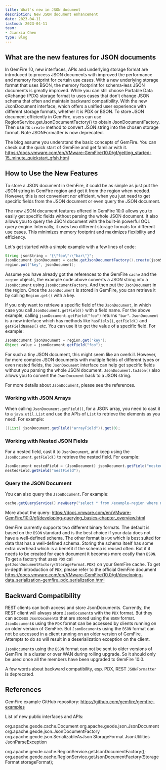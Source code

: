 ```yaml
---
title: What's new in JSON document
description: New JSON document enhancement
date: 2023-04-11
lastmod: 2023-04-11
team:
- Jianxia Chen
type: Blog
---
```


## What are the new features for JSON documents

In GemFire 10, new interfaces, APIs and underlying storage format are introduced to process JSON documents with improved
the performance and memory footprint for certain use cases.
With a new underlying storage format that uses BSON, the memory footprint for schema-less JSON documents is greatly improved.
While you can still choose Portable Data eXchange (PDX) storage format to uses cases that don't change JSON schema that
often and maintain backward compatibility.
With the new JsonDocument interface, which offers a unified user experience with different storage formats, whether it
is PDX or BSON. To store JSON document efficiently in GemFire, users can use RegionService.getJsonDocumentFactory() to
obtain JsonDocumentFactory. Then use its `create` method to convert JSON string into the chosen storage format. 
Note JSONFormatter is now deprecated.

The blog assume you understand the basic concepts of GemFire. You can check out the quick start of GemFire and get
familiar with it.
https://docs.vmware.com/en/VMware-GemFire/10.0/gf/getting_started-15_minute_quickstart_gfsh.html
  
## How to Use the New Features

To store a JSON document in GemFire, it could be as simple as just put the JSON string in GemFire region
and get it from the region when needed. However, this is not convenient nor efficient, when you just need
to get specific fields from the JSON document or even query the JSON document.

The new JSON document features offered in GemFire 10.0 allows you to easily get specific fields without
parsing the whole JSON document. 
It also allows you to query the JSON document with the built-in powerful OQL query engine.
Internally, it uses two different storage formats for different use cases. 
This minimizes memory footprint and maximizes flexibility and efficiency. 

Let's get started with a simple example with a few lines of code:

```java
String jsonString = "{\"foo\":\"bar\"}";
JsonDocument jsonDocument = cache.getJsonDocumentFactory().create(jsonString);
region.put("key", jsonDocument);
```
Assume you have already got the references to the GemFire `cache` and the `region` objects, 
the example code above converts a JSON string into a `JsonDocument` using `JsonDocumentFactory`. 
And then put the `JsonDocument` in the region.
Once the `JsonDocument` is stored in GemFire, you can retrieve it by calling `Region.get()` with a key.

If you only want to retrieve a specific field of the `JsonDocument`, in which case you call `JsonDocument.getField()`
with a field name. For the above example, calling `jsonDocument.getField("foo")` returns `"bar"`.
`JsonDocument` is a new interface which has methods like `hasFiels()`, `getField()` and `getFieldNames()` etc.
You can use it to get the value of a specific field. For example:
```java
JsonDocument jsonDocument = region.get("key");
Object value = jsonDocument.getField("foo");
```
For such a tiny JSON document, this might seem like an overkill. However, for more complex JSON documents with multiple
fields of different types or even nested fields, the `JsonDocument` interface can help get specific fields without
you parsing the whole JSON document.
`JsonDocument.toJson()` also allows you to convert the `JsonDocument` back to a JSON string.

For more details about `JsonDocument`, please see the references.

### Working with JSON Arrays

When calling `JsonDocument.getField()`, for a JSON array, you need to cast it to a `java.util.List` and use the APIs of
`List` to retrieve the elements as you need. For example:
```java
((List) jsonDocument.getField("arrayField")).get(0);
```

### Working with Nested JSON Fields

For a nested field, cast it to `JsonDocument`, and keep using the `JsonDocument.getField()` to retrieve the nested field.
For example:
```java
JsonDocument nestedField = (JsonDocument) jsonDocument.getField("nestedField");
nestedField.getField("nestField");
```

### Query the JSON Document

You can also query the `JsonDocument`. For example:
```java
cache.getQueryService().newQuery("select * from /example-region where name='name5'").execute()
```
More about the query: https://docs.vmware.com/en/VMware-GemFire/10.0/gf/developing-querying_basics-chapter_overview.html

GemFire currently supports two different binary formats.
The default is based on the `BSON` standard and is the best choice if your data does not have a well-defined schema.
The other format is `PDX` which is best suited for data that has a well-defined schema.
Storing the schema itself has some extra overhead which is a benefit if the schema is reused often.
But if it needs to be created for each document it becomes more costly than `BSON`.
To get a factory that uses `PDX` call `getJsonDocumentFactory(StorageFormat.PDX)` on your GemFire cache.
To get in-depth introduction of `PDX`, please refer to the official GemFire document
https://docs.vmware.com/en/VMware-GemFire/10.0/gf/developing-data_serialization-gemfire_pdx_serialization.html

## Backward Compatibility

REST clients can both access and store JsonDocuments. 
Currently, the REST client will always store `JsonDocument`s with the `PDX` format. 
But they can access `JsonDocument`s that are stored using the `BSON` format.
`JsonDocument`s using the `PDX` format can be accessed by clients running on an older version of GemFire. 
But `JsonDocument`s using the `BSON` format can not be accessed in a client running on an older version of GemFire. 
Attempts to do so will result in a deserialization exception on the client.

`JsonDocument`s using the `BSON` format can not be sent to older versions of GemFire in a cluster 
or over WAN during rolling upgrade. 
So it should only be used once all the members have been upgraded to GemFire 10.0.

A few words about backward compatibility, esp. PDX, REST
`JSONFormatter` is deprecated.

## References

GemFire example GitHub repository:
https://github.com/gemfire/gemfire-examples

List of new public interfaces and APIs:

org.apache.geode.cache.Document
org.apache.geode.json.JsonDocument
org.apache.geode.json.JsonDocumentFactory
org.apache.geode.json.SerializableAsJson
StorageFormat
JsonUtilities
JsonParseException

org.apache.geode.cache.RegionService.getJsonDocumentFactory();
org.apache.geode.cache.RegionService.getJsonDocumentFactory(StorageFormat storageFormat);